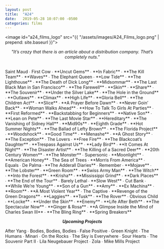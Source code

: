 ```yaml
---
layout: post
title:  "A24"
date:   2019-05-28 10:07:00 -0500
categories: films
---
```


<image id="a24_films_logo" src="{{ "/assets/images/A24_Films_logo.png" | prepend: site.baseurl }}"></image>
<br>
<p style="text-align: center; font-style: italic">"It’s crazy that there is an article about a distribution company. That’s completely nuts."</p>
<br>
Saint Maud ∙
First Cow ∙
<span class="a24_color">**Uncut Gems**</span> ∙
<span class="a24_color">**In Fabric**</span> ∙
<span class="a24_color">**The Kill Team**</span> ∙
<span class="a24_color">**Waves**</span> ∙
The Elephant Queen ∙
<span class="a24_color">**Low Tide**</span> ∙
<span class="a24_color">**The Lighthouse**</span> ∙
<span class="a24_color">**The Death of Dick Long**</span> ∙
<span class="a24_color">**Midsommar**</span> ∙
<span class="a24_color">**The Last Black Man in San Francisco**</span> ∙
<span class="a24_color">**The Farewell**</span> ∙
<span class="a24_color">**Skin**</span> ∙
<span class="a24_color">**Share**</span> ∙
<span class="a24_color">**The Souvenir**</span> ∙
<span class="a24_color">**Under the Silver Lake**</span> ∙
<span class="a24_color">**The Hole in the Ground**</span> ∙
<span class="a24_color">**Outlaws**</span> ∙
<span class="a24_color">**Climax**</span> ∙
<span class="a24_color">**High Life**</span> ∙
<span class="a24_color">**Gloria Bell**</span> ∙
<span class="a24_color">**The Children Act**</span> ∙
<span class="a24_color">**Slice**</span> ∙
<span class="a24_color">**A Prayer Before Dawn**</span> ∙
<span class="a24_color">**Never Goin’ Back**</span> ∙
<span class="a24_color">**Woman Walks Ahead**</span> ∙
<span class="a24_color">**How To Talk To Girls At Parties**</span> ∙
<span class="a24_color">**First Reformed**</span> ∙
<span class="a24_color">**Backstabbing for Beginners**</span> ∙
<span class="a24_color">**Native Son**</span> ∙
<span class="a24_color">**Lean on Pete**</span> ∙
<span class="a24_color">**The Last Movie Star**</span> ∙
<span class="a24_color">**Hereditary**</span> ∙
<span class="a24_color">**The Vanishing of Sidney Hall**</span> ∙
<span class="a24_color">**Mid90s**</span> ∙
<span class="a24_color">**Eighth Grade**</span> ∙
<span class="a24_color">**Hot Summer Nights**</span> ∙
<span class="a24_color">**The Ballad of Lefty Brown**</span> ∙
<span class="a24_color">**The Florida Project**</span> ∙
<span class="a24_color">**Woodshock**</span> ∙
<span class="a24_color">**Good Time**</span> ∙
<span class="a24_color">**Menashe**</span> ∙
<span class="a24_color">**A Ghost Story**</span> ∙
<span class="a24_color">**The Exception**</span> ∙
The Lovers ∙
<span class="a24_color">**Free Fire**</span> ∙
<span class="a24_color">**The Blackcoat’s Daughter**</span> ∙
<span class="a24_color">**Trespass Against Us**</span> ∙
<span class="a24_color">**Lady Bird**</span> ∙
<span class="a24_color">**It Comes At Night**</span> ∙
<span class="a24_color">**The Disaster Artist**</span> ∙
<span class="a24_color">**The Killing of a Sacred Deer**</span> ∙
<span class="a24_color">**20th Century Women**</span> ∙
<span class="a24_color">**The Monster**</span> ∙
Supersonic ∙
<span class="a24_color">**Moonlight**</span> ∙
<span class="a24_color">**American Honey**</span> ∙
The Sea of Trees ∙
<span class="a24_color">**Morris From America**</span> ∙
Equals ∙
De Palma ∙
<span class="a24_color">**The Adderall Diaries**</span> ∙
Remember ∙
<span class="a24_color">**Mojave**</span>  ∙
<span class="a24_color">**The Lobster**</span> ∙
<span class="a24_color">**Green Room**</span> ∙
<span class="a24_color">**Swiss Army Man**</span> ∙
<span class="a24_color">**The Witch**</span> ∙
<span class="a24_color">**Into the Forest**</span> ∙
<span class="a24_color">**Krisha**</span> ∙
<span class="a24_color">**Mississippi Grind**</span> ∙
<span class="a24_color">**Dark Places**</span> ∙
<span class="a24_color">**The End of the Tour**</span> ∙
Barely Lethal ∙
<span class="a24_color">**Slow West**</span> ∙
Cut Bank ∙
<span class="a24_color">**While We’re Young**</span> ∙
<span class="a24_color">**Son of a Gun**</span>  ∙
<span class="a24_color">**Amy**</span> ∙
<span class="a24_color">**Ex Machina**</span> ∙
<span class="a24_color">**Room**</span> ∙
<span class="a24_color">**A Most Violent Year**</span> ∙
The Captive ∙
<span class="a24_color">**Revenge of the Green Dragons**</span> ∙
<span class="a24_color">**Laggies**</span> ∙
<span class="a24_color">**Tusk**</span> ∙
<span class="a24_color">**The Rover**</span> ∙
Obvious Child ∙
<span class="a24_color">**Locke**</span> ∙
<span class="a24_color">**Under the Skin**</span> ∙
<span class="a24_color">**Enemy**</span> ∙
<span class="a24_color">**Life After Beth**</span> ∙
<span class="a24_color">**The Spectacular Now**</span> ∙
<span class="a24_color">**Ginger & Rosa**</span> ∙
<span class="a24_color">**A Glimpse Inside the Mind of Charles Swan III**</span> ∙
<span class="a24_color">**The Bling Ring**</span> ∙
<span class="a24_color">**Spring Breakers**</span>
<div class="line_break"></div>
<p style="text-align: center; font-style: italic; font-weight: bold;">Upcoming Projects</p>
After Yang ∙
Bodies, Bodies, Bodies ∙
False Positive ∙
Green Knight ∙
The Humans ∙
Minari ∙
On the Rocks ∙
The Sky is Everywhere ∙
Sour Hearts ∙
The Souvenir Part II ∙
Lila Neugebauer Project ∙
Zola ∙
Mike Mills Project
